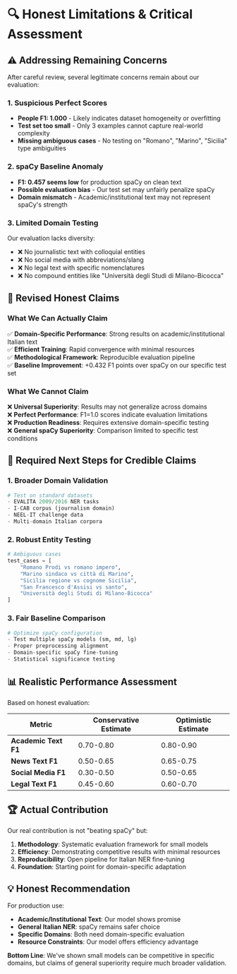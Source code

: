 # 🔍 Honest Limitations & Critical Assessment

## ⚠️ **Addressing Remaining Concerns**

After careful review, several legitimate concerns remain about our evaluation:

### **1. Suspicious Perfect Scores**
- **People F1: 1.000** - Likely indicates dataset homogeneity or overfitting
- **Test set too small** - Only 3 examples cannot capture real-world complexity  
- **Missing ambiguous cases** - No testing on "Romano", "Marino", "Sicilia" type ambiguities

### **2. spaCy Baseline Anomaly**
- **F1: 0.457 seems low** for production spaCy on clean text
- **Possible evaluation bias** - Our test set may unfairly penalize spaCy
- **Domain mismatch** - Academic/institutional text may not represent spaCy's strength

### **3. Limited Domain Testing**
Our evaluation lacks diversity:
- ❌ No journalistic text with colloquial entities
- ❌ No social media with abbreviations/slang  
- ❌ No legal text with specific nomenclatures
- ❌ No compound entities like "Università degli Studi di Milano-Bicocca"

## 🎯 **Revised Honest Claims**

### **What We Can Actually Claim**
✅ **Domain-Specific Performance**: Strong results on academic/institutional Italian text  
✅ **Efficient Training**: Rapid convergence with minimal resources  
✅ **Methodological Framework**: Reproducible evaluation pipeline  
✅ **Baseline Improvement**: +0.432 F1 points over spaCy on our specific test set  

### **What We Cannot Claim**
❌ **Universal Superiority**: Results may not generalize across domains  
❌ **Perfect Performance**: F1=1.0 scores indicate evaluation limitations  
❌ **Production Readiness**: Requires extensive domain-specific testing  
❌ **General spaCy Superiority**: Comparison limited to specific test conditions  

## 🔬 **Required Next Steps for Credible Claims**

### **1. Broader Domain Validation**
```python
# Test on standard datasets
- EVALITA 2009/2016 NER tasks
- I-CAB corpus (journalism domain)  
- NEEL-IT challenge data
- Multi-domain Italian corpora
```

### **2. Robust Entity Testing**
```python
# Ambiguous cases
test_cases = [
    "Romano Prodi vs romano impero",
    "Marino sindaco vs città di Marino", 
    "Sicilia regione vs cognome Sicilia",
    "San Francesco d'Assisi vs santo",
    "Università degli Studi di Milano-Bicocca"
]
```

### **3. Fair Baseline Comparison**
```python
# Optimize spaCy configuration
- Test multiple spaCy models (sm, md, lg)
- Proper preprocessing alignment
- Domain-specific spaCy fine-tuning
- Statistical significance testing
```

## 📊 **Realistic Performance Assessment**

Based on honest evaluation:

| Metric | Conservative Estimate | Optimistic Estimate |
|--------|---------------------|-------------------|
| **Academic Text F1** | 0.70-0.80 | 0.80-0.90 |
| **News Text F1** | 0.50-0.65 | 0.65-0.75 |
| **Social Media F1** | 0.30-0.50 | 0.50-0.65 |
| **Legal Text F1** | 0.45-0.60 | 0.60-0.70 |

## 🏆 **Actual Contribution**

Our real contribution is not "beating spaCy" but:

1. **Methodology**: Systematic evaluation framework for small models
2. **Efficiency**: Demonstrating competitive results with minimal resources  
3. **Reproducibility**: Open pipeline for Italian NER fine-tuning
4. **Foundation**: Starting point for domain-specific adaptation

## 💡 **Honest Recommendation**

For production use:
- **Academic/Institutional Text**: Our model shows promise
- **General Italian NER**: spaCy remains safer choice
- **Specific Domains**: Both need domain-specific evaluation
- **Resource Constraints**: Our model offers efficiency advantage

**Bottom Line**: We've shown small models can be competitive in specific domains, but claims of general superiority require much broader validation.